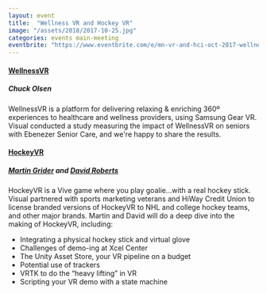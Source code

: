 ```yaml
---
layout: event
title:  "Wellness VR and Hockey VR"
image: "/assets/2018/2017-10-25.jpg"
categories: events main-meeting
eventbrite: "https://www.eventbrite.com/e/mn-vr-and-hci-oct-2017-wellnessvr-and-hockeyvr-tickets-38875737377?aff=ebdsoporgprofile"
---
```


#### [WellnessVR](http://www.visualisgood.com/wellnessvr/)
##### Chuck Olsen

WellnessVR is a platform for delivering relaxing & enriching 360º experiences to healthcare and wellness providers, using Samsung Gear VR. Visual conducted a study measuring the impact of WellnessVR on seniors with Ebenezer Senior Care, and we're happy to share the results.


#### [HockeyVR](http://www.visualisgood.com/vr-ar-games-apps/)
##### [Martin Grider](http://abstractpuzzle.com/) and [David Roberts](http://www.davidrobertsdesign.com/)

HockeyVR is a Vive game where you play goalie...with a real hockey stick. Visual partnered with sports marketing veterans and HiWay Credit Union to license branded versions of HockeyVR to NHL and college hockey teams, and other major brands. Martin and David will do a deep dive into the making of HockeyVR, including:

- Integrating a physical hockey stick and virtual glove
- Challenges of demo-ing at Xcel Center
- The Unity Asset Store, your VR pipeline on a budget
- Potential use of trackers
- VRTK to do the “heavy lifting” in VR
- Scripting your VR demo with a state machine

